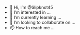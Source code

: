 - 👋 Hi, I’m @Slipknot45
- 👀 I’m interested in ...
- 🌱 I’m currently learning ...
- 💞️ I’m looking to collaborate on ...
- 📫 How to reach me ...

<!---
Slipknot45/Slipknot45 is a ✨ special ✨ repository because its `README.md` (this file) appears on your GitHub profile.
You can click the Preview link to take a look at your changes.
---
>
